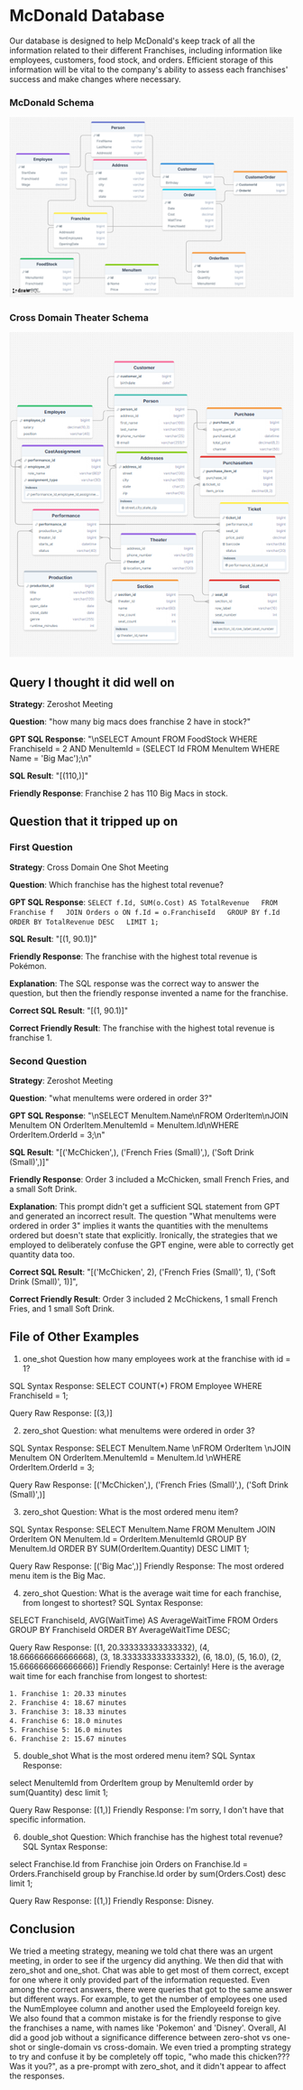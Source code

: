 # McDonald Database

<!-- One+ sentence description or purpose of your database -->

Our database is designed to help McDonald's keep track of all the information related to their different Franchises, including information like employees, customers, food stock, and orders. Efficient storage of this information will be vital to the company's ability to assess each franchises' success and make changes where necessary.

<!-- Picture of Schema  -->

### McDonald Schema

<img src="./mcdonald_database/schema.png">

### Cross Domain Theater Schema

<img src="./cross_domain_theater_database/theater_schema.png">

<!-- Sample question, SQL query, response that worked (if you have one)  -->

## Query I thought it did well on

**Strategy**: Zeroshot Meeting

**Question**: "how many big macs does franchise 2 have in stock?"

<!-- OLD SQL GENERATED: "SELECT Amount \nFROM FoodStock \nJOIN MenuItem ON FoodStock.MenuItemId = MenuItem.Id \nWHERE MenuItem.Name = 'Big Mac' AND FoodStock.FranchiseId = 2;\n"  -->

**GPT SQL Response**: "\nSELECT Amount FROM FoodStock WHERE FranchiseId = 2 AND MenuItemId = (SELECT Id FROM MenuItem WHERE Name = 'Big Mac');\n"

**SQL Result**: "[(110,)]"

**Friendly Response**: Franchise 2 has 110 Big Macs in stock.

<!-- Sample question, SQL query, response that did not work (if you have one)  -->

## Question that it tripped up on

### First Question

**Strategy**: Cross Domain One Shot Meeting

**Question**: Which franchise has the highest total revenue?

**GPT SQL Response**: ```
SELECT f.Id, SUM(o.Cost) AS TotalRevenue  
FROM Franchise f  
JOIN Orders o ON f.Id = o.FranchiseId  
GROUP BY f.Id  
ORDER BY TotalRevenue DESC  
LIMIT 1;  ```

**SQL Result**: "[(1, 90.1)]"

**Friendly Response**: The franchise with the highest total revenue is Pokémon.

**Explanation**: The SQL response was the correct way to answer the question, but then the friendly response invented a name for the franchise.

**Correct SQL Result**: "[(1, 90.1)]"

**Correct Friendly Result**: The franchise with the highest total revenue is franchise 1.

### Second Question

**Strategy**: Zeroshot Meeting

**Question**: "what menuItems were ordered in order 3?"

**GPT SQL Response**: "\nSELECT MenuItem.Name\nFROM OrderItem\nJOIN MenuItem ON OrderItem.MenuItemId = MenuItem.Id\nWHERE OrderItem.OrderId = 3;\n"

**SQL Result**: "[('McChicken',), ('French Fries (Small)',), ('Soft Drink (Small)',)]"

**Friendly Response**: Order 3 included a McChicken, small French Fries, and a small Soft Drink.

**Explanation**: This prompt didn't get a sufficient SQL statement from GPT and generated an incorrect result. The question "What menuItems were ordered in order 3" implies it wants the quantities with the menuItems ordered but doesn't state that explicitly. Ironically, the strategies that we employed to deliberately confuse the GPT engine, were able to correctly get quantity data too.

**Correct SQL Result**: "[('McChicken', 2), ('French Fries (Small)', 1), ('Soft Drink (Small)', 1)]",

**Correct Friendly Result**: Order 3 included 2 McChickens, 1 small French Fries, and 1 small Soft Drink.

<!-- A file outlining at least 6 other examples.  -->

## File of Other Examples

1.  one_shot
Question
how many employees work at the franchise with id = 1?

SQL Syntax Response: 
SELECT COUNT(\*) FROM Employee WHERE FranchiseId = 1;

Query Raw Response:
[(3,)]

2.  zero_shot
Question:
what menuItems were ordered in order 3?

SQL Syntax Response: 
SELECT MenuItem.Name \nFROM OrderItem \nJOIN MenuItem ON OrderItem.MenuItemId = MenuItem.Id \nWHERE OrderItem.OrderId = 3;

Query Raw Response:
[('McChicken',), ('French Fries (Small)',), ('Soft Drink (Small)',)]

3. zero_shot
Question:
What is the most ordered menu item?

SQL Syntax Response:
SELECT MenuItem.Name
FROM MenuItem
JOIN OrderItem ON MenuItem.Id = OrderItem.MenuItemId
GROUP BY MenuItem.Id
ORDER BY SUM(OrderItem.Quantity) DESC
LIMIT 1;

Query Raw Response:
[('Big Mac',)]
Friendly Response:
The most ordered menu item is the Big Mac.

4. zero_shot
Question:
What is the average wait time for each franchise, from longest to shortest?
SQL Syntax Response:

SELECT FranchiseId, AVG(WaitTime) AS AverageWaitTime
FROM Orders
GROUP BY FranchiseId
ORDER BY AverageWaitTime DESC;

Query Raw Response:
[(1, 20.333333333333332), (4, 18.666666666666668), (3, 18.333333333333332), (6, 18.0), (5, 16.0), (2, 15.666666666666666)]
Friendly Response:
Certainly! Here is the average wait time for each franchise from longest to shortest:

    1. Franchise 1: 20.33 minutes
    2. Franchise 4: 18.67 minutes
    3. Franchise 3: 18.33 minutes
    4. Franchise 6: 18.0 minutes
    5. Franchise 5: 16.0 minutes
    6. Franchise 2: 15.67 minutes

5. double_shot
What is the most ordered menu item?
SQL Syntax Response:

select MenuItemId from OrderItem group by MenuItemId order by sum(Quantity) desc limit 1;

Query Raw Response:
[(1,)]
Friendly Response:
I'm sorry, I don't have that specific information.

6. double_shot
Question:
Which franchise has the highest total revenue?
SQL Syntax Response:

select Franchise.Id from Franchise 
join Orders on Franchise.Id = Orders.FranchiseId 
group by Franchise.Id 
order by sum(Orders.Cost) desc 
limit 1;

Query Raw Response:
[(1,)]
Friendly Response:
Disney.

<!-- Describe somewhere which prompting strategies you tried and if you noticed a difference between them. (Note my post only does two of three - which is fine!).  -->

## Conclusion
We tried a meeting strategy, meaning we told chat there was an urgent meeting, in order to see if the urgency did anything. We then did that with zero_shot and one_shot. Chat was able to get most of them correct, except for one where it only provided part of the information requested. Even among the correct answers, there were queries that got to the same answer but different ways. For example, to get the number of employees one used the NumEmployee column and another used the EmployeeId foreign key. We also found that a common mistake is for the friendly response to give the franchises a name, with names like 'Pokemon' and 'Disney'. Overall, AI did a good job without a significance difference between zero-shot vs one-shot or single-domain vs cross-domain. We even tried a prompting strategy to try and confuse it by be completely off topic, "who made this chicken??? Was it you?", as a pre-prompt with zero_shot, and it didn't appear to affect the responses.

